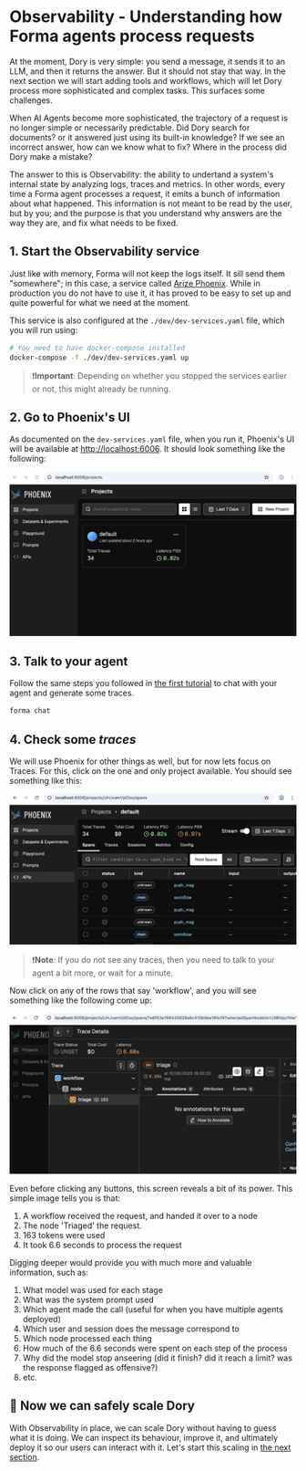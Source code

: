 # Observability - Understanding how Forma agents process requests

At the moment, Dory is very simple: you send a message, it sends it to an LLM, and then it returns the answer. But it should not stay that way. In the next section we will start adding tools and workflows, which will let Dory process more sophisticated and complex tasks. This surfaces some challenges. 

When AI Agents become more sophisticated, the trajectory of a request is no longer simple or necessarily predictable. Did Dory search for documents? or it answered just using its built-in knowledge? If we see an incorrect answer, how can we know what to fix? Where in the process did Dory make a mistake?

The answer to this is Observability: the ability to undertand a system's internal state by analyzing logs, traces and metrics. In other words, every time a Forma agent processes a request, it emits a bunch of information about what happened. This information is not meant to be read by the user, but by you; and the purpose is that you understand why answers are the way they are, and fix what needs to be fixed.

## 1. Start the Observability service

Just like with memory, Forma will not keep the logs itself. It sill send them "somewhere"; in this case, a service called [Arize Phoenix](https://phoenix.arize.com/). While in production you do not have to use it, it has proved to be easy to set up and quite powerful for what we need at the moment.

This service is also configured at the `./dev/dev-services.yaml` file, which you will run using:

```sh
# You need to have docker-compose installed
docker-compose -f ./dev/dev-services.yaml up
```

>❗**Important**: Depending on whether you stopped the services earlier or not, this might already be running.

## 2. Go to Phoenix's UI

As documented on the `dev-services.yaml` file, when you run it, Phoenix's UI will be available at [http://localhost:6006](http://localhost:6006). It should look something like the following:

![Arize Phoenix](./img/arize-phoenix.png)

## 3. Talk to your agent

Follow the same steps you followed in [the first tutorial](./dory.md#3-chat-with-your-agent) to chat with your agent and generate some traces.

```sh
forma chat
```

## 4. Check some *traces*

We will use Phoenix for other things as well, but for now lets focus on Traces. For this, click on the one and only project available. You should see something like this:

![phoenix-traces](./img/phoenix-traces.png)

>❗**Note**: If you do not see any traces, then you need to talk to your agent a bit more, or wait for a minute.

Now click on any of the rows that say 'workflow', and you will see something like the following come up:

![dory-trace](./img/dory-trace.png)

Even before clicking any buttons, this screen reveals a bit of its power. This simple image tells you is that:

1. A workflow received the request, and handed it over to a node
2. The node 'Triaged' the request.
3. 163 tokens were used
4. It took 6.6 seconds to process the request

Digging deeper would provide you with much more and valuable information, such as:

1. What model was used for each stage
2. What was the system prompt used 
3. Which agent made the call (useful for when you have multiple agents deployed)
4. Which user and session does the message correspond to
5. Which node processed each thing
6. How much of the 6.6 seconds were spent on each step of the process
7. Why did the model stop anseering (did it finish? did it reach a limit? was the response flagged as offensive?)
8. etc.

## 🚀 Now we can safely scale Dory

With Observability in place, we can scale Dory without having to guess what it is doing. We can inspect its behaviour, improve it, and ultimately deploy it so our users can interact with it. Let's start this scaling in [the next section](./workflows.md).

